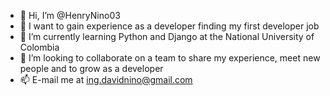 - 👋 Hi, I’m @HenryNino03
- 👀 I want to gain experience as a developer finding my first developer job
- 🌱 I’m currently learning Python and Django at the National University of Colombia 
- 💞️ I’m looking to collaborate on a team to share my experience, meet new people and to grow as a developer
- 📫 E-mail me at ing.davidnino@gmail.com

<!---
HenryNino03/HenryNino03 is a ✨ special ✨ repository because its `README.md` (this file) appears on your GitHub profile.
You can click the Preview link to take a look at your changes.
--->
